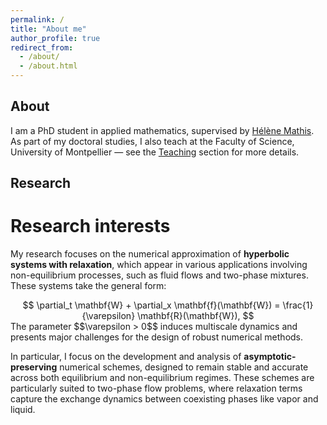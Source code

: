 ```yaml
---
permalink: /
title: "About me"
author_profile: true
redirect_from: 
  - /about/
  - /about.html
---
```


## About

I am a PhD student in applied mathematics, supervised by [Hélène Mathis](https://imag.umontpellier.fr/~mathis/).  
As part of my doctoral studies, I also teach at the Faculty of Science, University of Montpellier — see the [Teaching](https://christinamahmoud.github.io/teaching/) section for more details.
## Research

Research interests
======
My research focuses on the numerical approximation of **hyperbolic systems with relaxation**, which appear in various applications involving non-equilibrium processes, such as fluid flows and two-phase mixtures. These systems take the general form:
<div style="text-align:center;">
$$
\partial_t \mathbf{W} + \partial_x \mathbf{f}(\mathbf{W}) = \frac{1}{\varepsilon} \mathbf{R}(\mathbf{W}),
$$
</div>
<!-- where $$\mathbf{W}$$ is the vector of conserved variables, $$\mathbf{f}(\mathbf{W})$$ is the flux function, and $$\mathbf{R}(\mathbf{W})$$ represents a relaxation source term. -->
The parameter $$\varepsilon > 0$$ induces multiscale dynamics and presents major challenges for the design of robust numerical methods.

In particular, I focus on the development and analysis of **asymptotic-preserving** numerical schemes, designed to remain stable and accurate across both equilibrium and non-equilibrium regimes. These schemes are particularly suited to two-phase flow problems, where relaxation terms capture the exchange dynamics between coexisting phases like vapor and liquid.

<!-- <div style="text-align:center;">
$$
\partial_t u + \partial_x f(u) = 0
$$
</div> -->

<!-- Research interests
======

blabla
<b>blabla</b> <br>
**blabla**
<i>blable</i><br>
*blabla* -->

<!-- ## ![lebanon](images/lebanon.jpg) -->

<!-- How to contact me
======
1. Register a GitHub account if you don't have one and confirm your e-mail (required!)
1. Fork [this template](https://github.com/academicpages/academicpages.github.io) by clicking the "Use this template" button in the top right. 
1. Go to the repository's settings (rightmost item in the tabs that start with "Code", should be below "Unwatch"). Rename the repository "[your GitHub username].github.io", which will also be your website's URL.
1. Set site-wide configuration and create content & metadata (see below -- also see [this set of diffs](http://archive.is/3TPas) showing what files were changed to set up [an example site](https://getorg-testacct.github.io) for a user with the username "getorg-testacct")
1. Upload any files (like PDFs, .zip files, etc.) to the files/ directory. They will appear at https://[your GitHub username].github.io/files/example.pdf.  
1. Check status by going to the repository settings, in the "GitHub pages" section

Site-wide configuration
------
The main configuration file for the site is in the base directory in [_config.yml](https://github.com/academicpages/academicpages.github.io/blob/master/_config.yml), which defines the content in the sidebars and other site-wide features. You will need to replace the default variables with ones about yourself and your site's github repository. The configuration file for the top menu is in [_data/navigation.yml](https://github.com/academicpages/academicpages.github.io/blob/master/_data/navigation.yml). For example, if you don't have a portfolio or blog posts, you can remove those items from that navigation.yml file to remove them from the header.  -->
